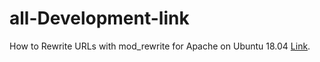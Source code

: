 # all-Development-link

How to Rewrite URLs with mod_rewrite for Apache on Ubuntu 18.04 [Link](https://www.digitalocean.com/community/tutorials/how-to-rewrite-urls-with-mod_rewrite-for-apache-on-ubuntu-18-04).
